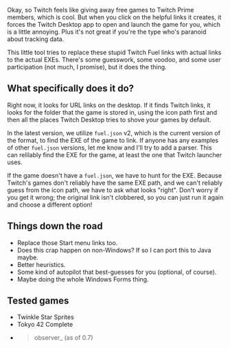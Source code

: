 Okay, so Twitch feels like giving away free games to Twitch Prime
members, which is cool.  But when you click on the helpful links it
creates, it forces the Twitch Desktop app to open and launch the
game for you, which is a little annoying.  Plus it's not great if
you're the type who's paranoid about tracking data.

This little tool tries to replace these stupid Twitch Fuel links
with actual links to the actual EXEs.  There's some guesswork, some
voodoo, and some user participation (not much, I promise), but it
does the thing.

## What specifically does it do?
Right now, it looks for URL links on the desktop.  If it finds
Twitch links, it looks for the folder that the game is stored in,
using the icon path first and then all the places Twitch Desktop
tries to shove your games by default.

In the latest version, we utilize `fuel.json` v2, which is the
current version of the format, to find the EXE of the game to link.
If anyone has any examples of other `fuel.json` versions, let me
know and I'll try to add a parser.  This can relilably find the EXE
for the game, at least the one that Twitch launcher uses.

If the game doesn't have a `fuel.json`, we have to hunt for the EXE.
Because Twitch's games don't reliably have the same EXE path, and
we can't reliably guess from the icon path, we have to ask what
looks "right".  Don't worry if you get it wrong; the original link
isn't clobbered, so you can just run it again and choose a different
option!

## Things down the road
- Replace those Start menu links too.
- Does this crap happen on non-Windows?  If so I can port this to Java maybe.
- Better heuristics.
- Some kind of autopilot that best-guesses for you (optional, of course).
- Maybe doing the whole Windows Forms thing.

## Tested games
- Twinkle Star Sprites
- Tokyo 42 Complete
- >observer_ (as of 0.7)
